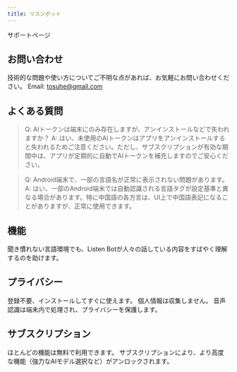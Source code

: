 ```yaml
---
title: リスンボット
---
```


サポートページ

## お問い合わせ
技術的な問題や使い方についてご不明な点があれば、お気軽にお問い合わせください。
Email: <tosuhe@gmail.com>

## よくある質問

>Q: AIトークンは端末にのみ存在しますが、アンインストールなどで失われますか？
A: はい、未使用のAIトークンはアプリをアンインストールすると失われるためご注意ください。ただし、サブスクリプションが有効な期間中は、アプリが定期的に自動でAIトークンを補充しますのでご安心ください。

>Q: Android端末で、一部の言語名が正常に表示されない問題があります。
A: はい、一部のAndroid端末では自動認識される言語タグが設定基準と異なる場合があります。特に中国語の各方言は、UI上で中国語表記になることがありますが、正常に使用できます。

## 機能
聞き慣れない言語環境でも、Listen Botが人々の話している内容をすばやく理解するのを助けます。

## プライバシー
登録不要、インストールしてすぐに使えます。
個人情報は収集しません。
音声認識は端末内で処理され、プライバシーを保護します。

## サブスクリプション
ほとんどの機能は無料で利用できます。
サブスクリプションにより、より高度な機能（強力なAIモデル選択など）がアンロックされます。